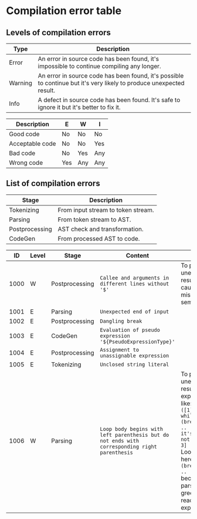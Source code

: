 # Compilation error table

## Levels of compilation errors

| Type    | Description                                                  |
| ------- | ------------------------------------------------------------ |
| Error   | An error in source code has been found, it's impossible to continue compiling any longer. |
| Warning | An error in source code has been found, it's possible to continue but it's very likely to produce unexpected result. |
| Info    | A defect in source code has been found. It's safe to ignore it but it's better to fix it. |

| Description     | E    | W    | I    |
| --------------- | ---- | ---- | ---- |
| Good code       | No   | No   | No   |
| Acceptable code | No   | No   | Yes  |
| Bad code        | No   | Yes  | Any  |
| Wrong code      | Yes  | Any  | Any  |

## List of compilation errors

| Stage          | Description                        |
| -------------- | ---------------------------------- |
| Tokenizing     | From input stream to token stream. |
| Parsing        | From token stream to AST.          |
| Postprocessing | AST check and transformation.      |
| CodeGen        | From processed AST to code.        |

| ID   | Level | Stage          | Content                                                      | Note                                                         |
| ---- | ----- | -------------- | ------------------------------------------------------------ | ------------------------------------------------------------ |
| 1000 | W     | Postprocessing | `Callee and arguments in different lines without '$'`        | To prevent unexpected results caused by missing semicolon(s). |
| 1001 | E     | Parsing        | `Unexpected end of input`                                    |                                                              |
| 1002 | E     | Postprocessing | `Dangling break`                                             |                                                              |
| 1003 | E     | CodeGen        | `Evaluation of pseudo expression '${PseudoExpressionType}'`  |                                                              |
| 1004 | E     | Postprocessing | `Assignment to unassignable expression`                      |                                                              |
| 1005 | E     | Tokenizing     | `Unclosed string literal`                                    |                                                              |
| 1006 | W     | Parsing        | `Loop body begins with left parenthesis but do not ends with corresponding right parenthesis` | To prevent unexpected results in expressions like:<br />`([1] .. while (true) (break [2]) .. [3]) # it's [1, 2], not [1, 2, 3]`<br />Loop body here is `(break [2]) .. [3]` because the parser is greedy when reading expressions. |

